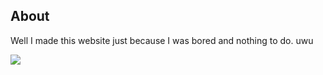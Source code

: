 ## About
Well I made this website just because I was bored and nothing to do. uwu

![](https://steamuserimages-a.akamaihd.net/ugc/1761446532953562730/1BECDE450264E95FC0691D1F2983EA3748B79E51/?imw=512&&ima=fit&impolicy=Letterbox&imcolor=%23000000&letterbox=false)

